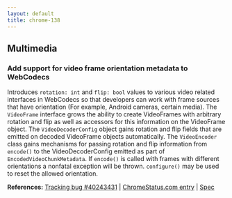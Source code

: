 ```yaml
---
layout: default
title: chrome-138
---
```


## Multimedia

### Add support for video frame orientation metadata to WebCodecs

Introduces `rotation: int` and `flip: bool` values to various video related interfaces in WebCodecs so that developers can work with frame sources that have orientation (For example, Android cameras, certain media). The `VideoFrame` interface grows the ability to create VideoFrames with arbitrary rotation and flip as well as accessors for this information on the VideoFrame object. The `VideoDecoderConfig` object gains rotation and flip fields that are emitted on decoded VideoFrame objects automatically. The `VideoEncoder` class gains mechanisms for passing rotation and flip information from `encode()` to the VideoDecoderConfig emitted as part of `EncodedVideoChunkMetadata`. If `encode()` is called with frames with different orientations a nonfatal exception will be thrown. `configure()` may be used to reset the allowed orientation.

**References:** [Tracking bug #40243431](https://bugs.chromium.org/p/chromium/issues/detail?id=40243431) | [ChromeStatus.com entry](https://chromestatus.com/feature/5098495055380480) | [Spec](https://w3c.github.io/webcodecs/#videoframe-interface)
